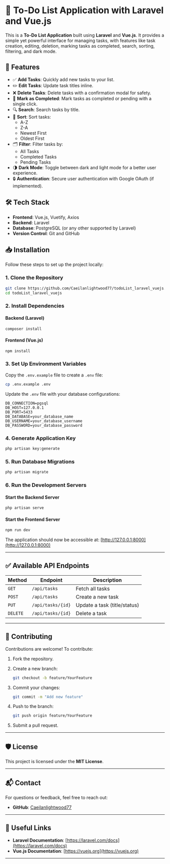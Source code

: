 # 📝 To-Do List Application with Laravel and Vue.js

This is a **To-Do List Application** built using **Laravel** and **Vue.js**. It provides a simple yet powerful interface for managing tasks, with features like task creation, editing, deletion, marking tasks as completed, search, sorting, filtering, and dark mode.

## 🚀 **Features**

- ✅ **Add Tasks**: Quickly add new tasks to your list.
- ✏️ **Edit Tasks**: Update task titles inline.
- ❌ **Delete Tasks**: Delete tasks with a confirmation modal for safety.
- 🎯 **Mark as Completed**: Mark tasks as completed or pending with a single click.
- 🔍 **Search**: Search tasks by title.
- 🔄 **Sort**: Sort tasks:
  - A-Z
  - Z-A
  - Newest First
  - Oldest First
- 🗂️ **Filter**: Filter tasks by:
  - All Tasks
  - Completed Tasks
  - Pending Tasks
- 🌗 **Dark Mode**: Toggle between dark and light mode for a better user experience.
- 🔒 **Authentication**: Secure user authentication with Google OAuth (if implemented).

## 🛠️ **Tech Stack**

- **Frontend**: Vue.js, Vuetify, Axios
- **Backend**: Laravel
- **Database**: PostgreSQL (or any other supported by Laravel)
- **Version Control**: Git and GitHub

## 📥 **Installation**

Follow these steps to set up the project locally:

### 1. **Clone the Repository**

```bash
git clone https://github.com/Caeilanlightwood77/todoList_laravel_vuejs.git
cd todoList_laravel_vuejs
```

### 2. **Install Dependencies**

#### Backend (Laravel)

```bash
composer install
```

#### Frontend (Vue.js)

```bash
npm install
```

### 3. **Set Up Environment Variables**

Copy the `.env.example` file to create a `.env` file:

```bash
cp .env.example .env
```

Update the `.env` file with your database configurations:

```plaintext
DB_CONNECTION=pgsql
DB_HOST=127.0.0.1
DB_PORT=5433
DB_DATABASE=your_database_name
DB_USERNAME=your_database_username
DB_PASSWORD=your_database_password
```

### 4. **Generate Application Key**

```bash
php artisan key:generate
```

### 5. **Run Database Migrations**

```bash
php artisan migrate
```

### 6. **Run the Development Servers**

#### Start the Backend Server

```bash
php artisan serve
```

#### Start the Frontend Server

```bash
npm run dev
```

The application should now be accessible at: [http://127.0.0.1:8000](http://127.0.0.1:8000)

---

## ✅ **Available API Endpoints**

| **Method** | **Endpoint**      | **Description**             |
|------------|-------------------|-----------------------------|
| `GET`     | `/api/tasks`      | Fetch all tasks             |
| `POST`    | `/api/tasks`      | Create a new task           |
| `PUT`     | `/api/tasks/{id}` | Update a task (title/status)|
| `DELETE`  | `/api/tasks/{id}` | Delete a task               |

---

## 📝 **Contributing**

Contributions are welcome! To contribute:

1. Fork the repository.
2. Create a new branch:

   ```bash
   git checkout -b feature/YourFeature
   ```

3. Commit your changes:

   ```bash
   git commit -m "Add new feature"
   ```

4. Push to the branch:

   ```bash
   git push origin feature/YourFeature
   ```

5. Submit a pull request.

---

## 🛡️ **License**

This project is licensed under the **MIT License**.

---

## 📬 **Contact**

For questions or feedback, feel free to reach out:

- **GitHub**: [Caeilanlightwood77](https://github.com/Caeilanlightwood77)

---

## 🔗 **Useful Links**

- **Laravel Documentation**: [https://laravel.com/docs](https://laravel.com/docs)  
- **Vue.js Documentation**: [https://vuejs.org](https://vuejs.org)

---
